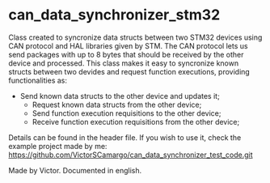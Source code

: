 # can_data_synchronizer_stm32
 Class created to syncronize data structs between two STM32 devices using CAN protocol and HAL libraries given by STM.
 The CAN protocol lets us send packages with up to 8 bytes that should be received by the other device and processed. This class makes it easy to syncronize known structs between two devides and request function executions, providing functionalities as:
 - Send known data structs to the other device and updates it;
	- Request known data structs from the other device;
	- Send function execution requisitions to the other device;
	- Receive function execution requisitions from the other device;

 Details can be found in the header file.
 If you wish to use it, check the example project made by me: https://github.com/VictorSCamargo/can_data_synchronizer_test_code.git

Made by Victor. Documented in english.
